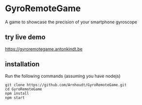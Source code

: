# GyroRemoteGame
A game to showcase the precision of your smartphone gyroscope

## try live demo
https://gyroremotegame.antonkindt.be

## installation
Run the following commands (assuming you have nodejs)
    
    git clone https://github.com/Arnhoudt/GyroRemoteGame.git
    cd GyroRemoteGame
    npm install
    npm start
    
